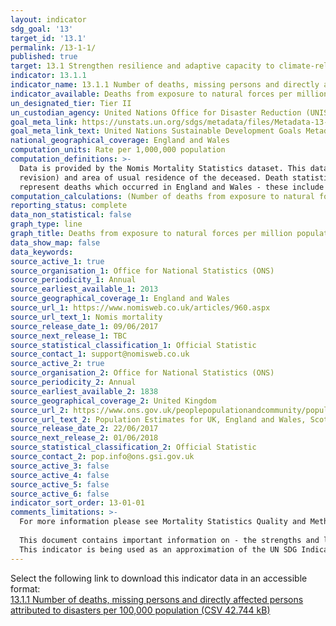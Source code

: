 ```yaml
---
layout: indicator
sdg_goal: '13'
target_id: '13.1'
permalink: /13-1-1/
published: true
target: 13.1 Strengthen resilience and adaptive capacity to climate-related hazards and natural disasters in all countries
indicator: 13.1.1
indicator_name: 13.1.1 Number of deaths, missing persons and directly affected persons attributed to disasters per 100,000 population
indicator_available: Deaths from exposure to natural forces per million population
un_designated_tier: Tier II
un_custodian_agency: United Nations Office for Disaster Reduction (UNISDR)
goal_meta_link: https://unstats.un.org/sdgs/metadata/files/Metadata-13-01-01.pdf
goal_meta_link_text: United Nations Sustainable Development Goals Metadata (PDF 224 KB)
national_geographical_coverage: England and Wales
computation_units: Rate per 1,000,000 population
computation_definitions: >-
  Data is provided by the Nomis Mortality Statistics dataset. This dataset provides mortality statistics for England and Wales, broken down by calendar year of registration, age, sex, underlying cause of death  (classified using ICD10, the International Classification of Diseases, 10th
  revision) and area of usual residence of the deceased. Death statistics are compiled from information supplied when deaths are certified and registered as part of civil registration, a legal requirement. Figures represent the number of deaths registered in the calendar year. Figures
  represent deaths which occurred in England and Wales - these include the deaths of individuals whose usual residence was outside England and Wales.
computation_calculations: (Number of deaths from exposure to natural forces in sex and geography grouping / Population in sex and geography grouping) * 1,000,000
reporting_status: complete
data_non_statistical: false
graph_type: line
graph_title: Deaths from exposure to natural forces per million population
data_show_map: false
data_keywords:  
source_active_1: true
source_organisation_1: Office for National Statistics (ONS)
source_periodicity_1: Annual
source_earliest_available_1: 2013
source_geographical_coverage_1: England and Wales
source_url_1: https://www.nomisweb.co.uk/articles/960.aspx
source_url_text_1: Nomis mortality
source_release_date_1: 09/06/2017
source_next_release_1: TBC
source_statistical_classification_1: Official Statistic 
source_contact_1: support@nomisweb.co.uk
source_active_2: true
source_organisation_2: Office for National Statistics (ONS)
source_periodicity_2: Annual
source_earliest_available_2: 1838
source_geographical_coverage_2: United Kingdom
source_url_2: https://www.ons.gov.uk/peoplepopulationandcommunity/populationandmigration/populationestimates/datasets/populationestimatesforukenglandandwalesscotlandandnorthernireland
source_url_text_2: Population Estimates for UK, England and Wales, Scotland and Northern Ireland
source_release_date_2: 22/06/2017
source_next_release_2: 01/06/2018
source_statistical_classification_2: Official Statistic 
source_contact_2: pop.info@ons.gsi.gov.uk
source_active_3: false
source_active_4: false
source_active_5: false
source_active_6: false
indicator_sort_order: 13-01-01
comments_limitations: >-
  For more information please see Mortality Statistics Quality and Methodology Information @ http://www.ons.gov.uk/peoplepopulationandcommunity/birthsdeathsandmarriages/deaths/qmis/mortalitystatisticsinenglandandwalesqmi
  
  This document contains important information on - the strengths and limitations of the data; the quality of the output, including the accuracy of the data, how it compares with related data; uses and users; how the output was created.
  This indicator is being used as an approximation of the UN SDG Indicator. Where possible, we will work to identify or develop UK data to meet the global indicator specification. This indicator has not been identified in collaboration with topic experts.
---
```

Select the following link to download this indicator data in an accessible format:<br>[13.1.1 Number of deaths, missing persons and directly affected persons attributed to disasters per 100,000 population (CSV 42.744 kB)](https://sustainabledevelopment-uk.github.io/sdg-data/data/13-1-1.csv)
